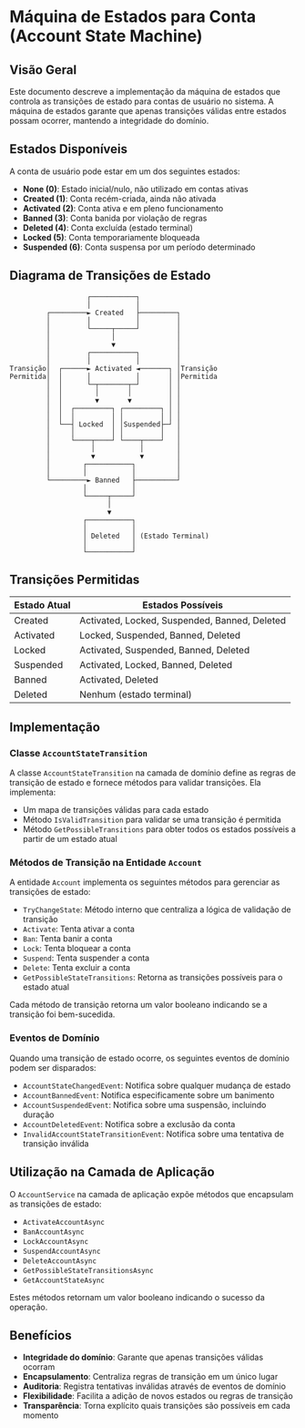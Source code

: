 # Máquina de Estados para Conta (Account State Machine)

## Visão Geral
Este documento descreve a implementação da máquina de estados que controla as transições de estado para contas de usuário no sistema. A máquina de estados garante que apenas transições válidas entre estados possam ocorrer, mantendo a integridade do domínio.

## Estados Disponíveis
A conta de usuário pode estar em um dos seguintes estados:

- **None (0)**: Estado inicial/nulo, não utilizado em contas ativas
- **Created (1)**: Conta recém-criada, ainda não ativada
- **Activated (2)**: Conta ativa e em pleno funcionamento
- **Banned (3)**: Conta banida por violação de regras
- **Deleted (4)**: Conta excluída (estado terminal)
- **Locked (5)**: Conta temporariamente bloqueada
- **Suspended (6)**: Conta suspensa por um período determinado

## Diagrama de Transições de Estado
```
                   ┌───────────┐
                   │           │
         ┌─────────► Created   ├─────────┐
         │         │           │         │
         │         └─────┬─────┘         │
         │               │               │
         │               ▼               │
         │         ┌───────────┐         │
         │         │           │         │
Transição│  ┌──────► Activated ◄───────┐ │Transição
Permitida│  │      │           │       │ │Permitida
         │  │      └─┬───────┬─┘       │ │
         │  │        │       │         │ │
         │  │        ▼       ▼         │ │
         │  │  ┌─────────┐ ┌─────────┐ │ │
         │  │  │         │ │         │ │ │
         │  └──┤ Locked  │ │Suspended├─┘ │
         │     │         │ │         │   │
         │     └────┬────┘ └────┬────┘   │
         │          │           │        │
         │          ▼           ▼        │
         │        ┌───────────┐          │
         │        │           │          │
         └─────────► Banned   ├──────────┘
                  │           │
                  └─────┬─────┘
                        │
                        ▼
                  ┌───────────┐
                  │           │
                  │ Deleted   │ (Estado Terminal)
                  │           │
                  └───────────┘
```

## Transições Permitidas

| Estado Atual | Estados Possíveis                                  |
|--------------|---------------------------------------------------|
| Created      | Activated, Locked, Suspended, Banned, Deleted      |
| Activated    | Locked, Suspended, Banned, Deleted                 |
| Locked       | Activated, Suspended, Banned, Deleted              |
| Suspended    | Activated, Locked, Banned, Deleted                 |
| Banned       | Activated, Deleted                                 |
| Deleted      | Nenhum (estado terminal)                           |

## Implementação

### Classe `AccountStateTransition`
A classe `AccountStateTransition` na camada de domínio define as regras de transição de estado e fornece métodos para validar transições. Ela implementa:

- Um mapa de transições válidas para cada estado
- Método `IsValidTransition` para validar se uma transição é permitida
- Método `GetPossibleTransitions` para obter todos os estados possíveis a partir de um estado atual

### Métodos de Transição na Entidade `Account`
A entidade `Account` implementa os seguintes métodos para gerenciar as transições de estado:

- `TryChangeState`: Método interno que centraliza a lógica de validação de transição
- `Activate`: Tenta ativar a conta
- `Ban`: Tenta banir a conta
- `Lock`: Tenta bloquear a conta
- `Suspend`: Tenta suspender a conta
- `Delete`: Tenta excluir a conta
- `GetPossibleStateTransitions`: Retorna as transições possíveis para o estado atual

Cada método de transição retorna um valor booleano indicando se a transição foi bem-sucedida.

### Eventos de Domínio
Quando uma transição de estado ocorre, os seguintes eventos de domínio podem ser disparados:

- `AccountStateChangedEvent`: Notifica sobre qualquer mudança de estado
- `AccountBannedEvent`: Notifica especificamente sobre um banimento
- `AccountSuspendedEvent`: Notifica sobre uma suspensão, incluindo duração
- `AccountDeletedEvent`: Notifica sobre a exclusão da conta
- `InvalidAccountStateTransitionEvent`: Notifica sobre uma tentativa de transição inválida

## Utilização na Camada de Aplicação
O `AccountService` na camada de aplicação expõe métodos que encapsulam as transições de estado:

- `ActivateAccountAsync`
- `BanAccountAsync`
- `LockAccountAsync`
- `SuspendAccountAsync`
- `DeleteAccountAsync`
- `GetPossibleStateTransitionsAsync`
- `GetAccountStateAsync`

Estes métodos retornam um valor booleano indicando o sucesso da operação.

## Benefícios

- **Integridade do domínio**: Garante que apenas transições válidas ocorram
- **Encapsulamento**: Centraliza regras de transição em um único lugar
- **Auditoria**: Registra tentativas inválidas através de eventos de domínio
- **Flexibilidade**: Facilita a adição de novos estados ou regras de transição
- **Transparência**: Torna explícito quais transições são possíveis em cada momento